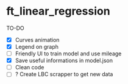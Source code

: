 # ft_linear_regression

TO-DO

- [x] Curves animation
- [x] Legend on graph
- [ ] Friendly UI to train model and use mileage
- [x] Save useful informations in model.json
- [ ] Clean code
- [ ] ? Create LBC scrapper to get new data

